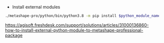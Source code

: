  - Install external modules

```bash
./metashape-pro/python/bin/python3.8 -m pip install $python_module_name
```

<https://agisoft.freshdesk.com/support/solutions/articles/31000136860-how-to-install-external-python-module-to-metashape-professional-package>
